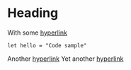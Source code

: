 Heading
=======

With some [hyperlink](http://tomasp.net)

    let hello = "Code sample"

Another [hyperlink](simple1.fsx)
Yet another [hyperlink](simple2.md)
